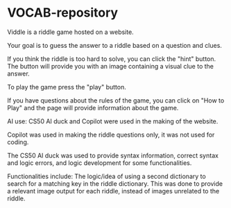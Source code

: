 # VOCAB-repository

Viddle is a riddle game hosted on a website. 

Your goal is to guess the answer to a riddle based on a question and clues.

If you think the riddle is too hard to solve, you can click the "hint" button. The button will provide you with an image containing a visual clue to the answer.

To play the game press the "play" button.

If you have questions about the rules of the game, you can click on "How to Play" and the page will provide information about the game.

AI use: CS50 AI duck and Copilot were used in the making of the website.

Copilot was used in making the riddle questions only, it was not used for coding.

The CS50 AI duck was used to provide syntax information, correct syntax and logic errors, and logic development for some functionalities.

Functionalities include: The logic/idea of using a second dictionary to search for a matching key in the riddle dictionary. 
This was done to provide a relevant image output for each riddle, instead of images unrelated to the riddle. 

